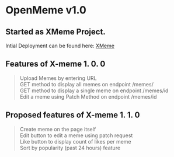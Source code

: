 # OpenMeme v1.0
## Started as XMeme Project.
Intial Deployment can be found here: [XMeme](https://memextream.netlify.app/)

## Features of X-meme 1. 0. 0
> Upload Memes by entering URL <br>
> GET method to display all memes on endpoint /memes/  <br>
> GET method to display a single meme on endpoint /memes/id  <br>
> Edit a meme using Patch Method on endpoint /memes/id  <br>

## Proposed features of X-meme 1. 1. 0
> Create meme on the page itself  <br>
> Edit button to edit a meme using patch request  <br>
> Like button to display count of likes per meme  <br>
> Sort by popularity (past 24 hours) feature 
